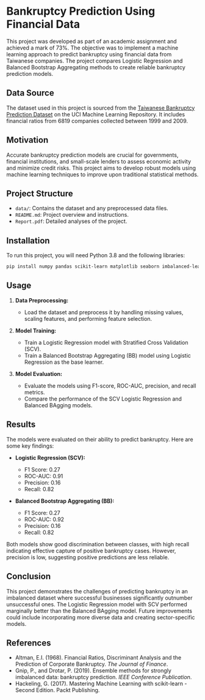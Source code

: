 # Bankruptcy Prediction Using Financial Data

This project was developed as part of an academic assignment and achieved a mark of 73%. The objective was to implement a machine learning approach to predict bankruptcy using financial data from Taiwanese companies. The project compares Logistic Regression and Balanced Bootstrap Aggregating methods to create reliable bankruptcy prediction models.

## Data Source

The dataset used in this project is sourced from the [Taiwanese Bankruptcy Prediction Dataset](https://archive.ics.uci.edu/dataset/572/taiwanese+bankruptcy+prediction) on the UCI Machine Learning Repository. It includes financial ratios from 6819 companies collected between 1999 and 2009.

## Motivation

Accurate bankruptcy prediction models are crucial for governments, financial institutions, and small-scale lenders to assess economic activity and minimize credit risks. This project aims to develop robust models using machine learning techniques to improve upon traditional statistical methods.

## Project Structure

- `data/`: Contains the dataset and any preprocessed data files.
- `README.md`: Project overview and instructions.
- `Report.pdf`: Detailed analyses of the project. 

## Installation

To run this project, you will need Python 3.8 and the following libraries:

```bash
pip install numpy pandas scikit-learn matplotlib seaborn imbalanced-learn
```

## Usage

1. **Data Preprocessing:**
   - Load the dataset and preprocess it by handling missing values, scaling features, and performing feature selection.

2. **Model Training:**
   - Train a Logistic Regression model with Stratified Cross Validation (SCV).
   - Train a Balanced Bootstrap Aggregating (BB) model using Logistic Regression as the base learner.

3. **Model Evaluation:**
   - Evaluate the models using F1-score, ROC-AUC, precision, and recall metrics.
   - Compare the performance of the SCV Logistic Regression and Balanced BAgging models.

## Results

The models were evaluated on their ability to predict bankruptcy. Here are some key findings:

- **Logistic Regression (SCV):**
  - F1 Score: 0.27
  - ROC-AUC: 0.91
  - Precision: 0.16
  - Recall: 0.82

- **Balanced Bootstrap Aggregating (BB):**
  - F1 Score: 0.27
  - ROC-AUC: 0.92
  - Precision: 0.16
  - Recall: 0.82

Both models show good discrimination between classes, with high recall indicating effective capture of positive bankruptcy cases. However, precision is low, suggesting positive predictions are less reliable.

## Conclusion

This project demonstrates the challenges of predicting bankruptcy in an imbalanced dataset where successful businesses significantly outnumber unsuccessful ones. The Logistic Regression model with SCV performed marginally better than the Balanced BAgging model. Future improvements could include incorporating more diverse data and creating sector-specific models.

## References

- Altman, E.I. (1968). Financial Ratios, Discriminant Analysis and the Prediction of Corporate Bankruptcy. *The Journal of Finance*.
- Gnip, P., and Drotar, P. (2019). Ensemble methods for strongly imbalanced data: bankruptcy prediction. *IEEE Conference Publication*.
- Hackeling, G. (2017). Mastering Machine Learning with scikit-learn - Second Edition. Packt Publishing.
